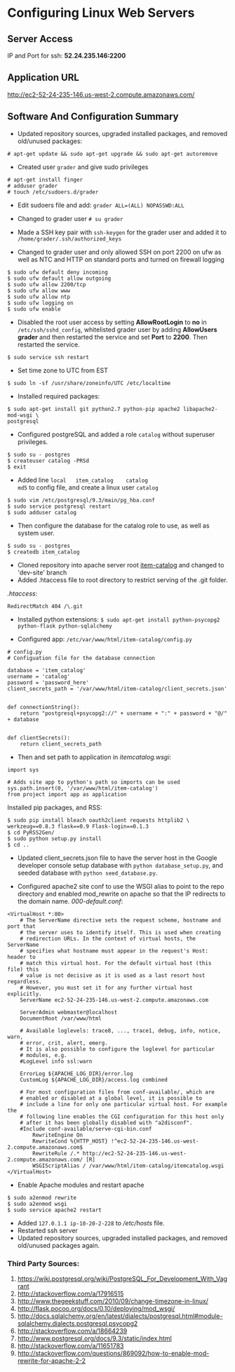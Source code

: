 # Configuring Linux Web Servers

## Server Access
IP and Port for ssh: __52.24.235.146:2200__

## Application URL
http://ec2-52-24-235-146.us-west-2.compute.amazonaws.com/

## Software And Configuration Summary

* Updated repository sources, upgraded installed packages, and removed old/unused packages:
```
# apt-get update && sudo apt-get upgrade && sudo apt-get autoremove
```

* Created user `grader` and give sudo privileges
```
# apt-get install finger
# adduser grader
# touch /etc/sudoers.d/grader
```
* Edit sudoers file and add: `grader ALL=(ALL) NOPASSWD:ALL`

* Changed to grader user `# su grader`

* Made a SSH key pair with `ssh-keygen` for the grader user and added it to `/home/grader/.ssh/authorized_keys`

* Changed to grader user and only allowed SSH on port 2200 on ufw as well as NTC and HTTP on standard ports and turned on firewall logging
```
$ sudo ufw default deny incoming
$ sudo ufw default allow outgoing
$ sudo ufw allow 2200/tcp
$ sudo ufw allow www
$ sudo ufw allow ntp
$ sudo ufw logging on
$ sudo ufw enable
```

* Disabled the root user access by setting __AllowRootLogin__ to __no__ in `/etc/ssh/sshd_config`, whitelisted grader user by adding __AllowUsers grader__ and then restarted the service and set __Port__ to __2200__. Then restarted the service.
```
$ sudo service ssh restart
```

* Set time zone to UTC from EST
```
$ sudo ln -sf /usr/share/zoneinfo/UTC /etc/localtime
```

* Installed required packages:
```
$ sudo apt-get install git python2.7 python-pip apache2 libapache2-mod-wsgi \
postgresql
```

* Configured postgreSQL and added a role `catalog` without superuser privileges.
```
$ sudo su - postgres
$ createuser catalog -PRSd
$ exit
```

* Added line `local   item_catalog    catalog                                 md5` to config file, and create a linux user `catalog`
```
$ sudo vim /etc/postgresql/9.3/main/pg_hba.conf
$ sudo service postgresql restart
$ sudo adduser catalog 
```
* Then configure the database for the catalog role to use, as well as system user.
```
$ sudo su - postgres
$ createdb item_catalog
```
* Cloned repository into apache server root [item-catalog](https://github.com/Crewe/item-catalog) and changed to 'dev-site' branch
* Added .htaccess file to root directory to restrict serving of the .git folder.

_.htaccess_:
```
RedirectMatch 404 /\.git
```

* Installed python extensions: 
```$ sudo apt-get install python-psycopg2 python-flask python-sqlalchemy```
    
* Configured app: `/etc/var/www/html/item-catalog/config.py`
```
# config.py
# Configuation file for the database connection

database = 'item_catalog'
username = 'catalog'
password = 'password_here'
client_secrets_path = '/var/www/html/item-catalog/client_secrets.json'


def connectionString():
    return "postgresql+psycopg2://" + username + ":" + password + "@/" + database


def clientSecrets():
    return client_secrets_path
```
* Then and set path to application in _itemcatalog.wsgi_:
```
import sys

# Adds site app to python's path so imports can be used
sys.path.insert(0, '/var/www/html/item-catalog')
from project import app as application
```

Installed pip packages, and RSS:
```
$ sudo pip install bleach oauth2client requests httplib2 \
werkzeug==0.8.3 flask==0.9 Flask-login==0.1.3
$ cd PyRSS2Gen/
$ sudo python setup.py install
$ cd ..
```

* Updated client_secrets.json file to have the server host in the Google developer console setup database with `python database_setup.py`, and seeded database with `python seed_database.py`.

* Configured apache2 site conf to use the WSGI alias to point to the repo directory
and enabled mod_rewrite on apache so that the IP redirects to the domain name.
_000-default.conf_:
```
<VirtualHost *:80>
	# The ServerName directive sets the request scheme, hostname and port that
	# the server uses to identify itself. This is used when creating
	# redirection URLs. In the context of virtual hosts, the ServerName
	# specifies what hostname must appear in the request's Host: header to
	# match this virtual host. For the default virtual host (this file) this
	# value is not decisive as it is used as a last resort host regardless.
	# However, you must set it for any further virtual host explicitly.
	ServerName ec2-52-24-235-146.us-west-2.compute.amazonaws.com 

	ServerAdmin webmaster@localhost
	DocumentRoot /var/www/html

	# Available loglevels: trace8, ..., trace1, debug, info, notice, warn,
	# error, crit, alert, emerg.
	# It is also possible to configure the loglevel for particular
	# modules, e.g.
	#LogLevel info ssl:warn

	ErrorLog ${APACHE_LOG_DIR}/error.log
	CustomLog ${APACHE_LOG_DIR}/access.log combined

	# For most configuration files from conf-available/, which are
	# enabled or disabled at a global level, it is possible to
	# include a line for only one particular virtual host. For example the
	# following line enables the CGI configuration for this host only
	# after it has been globally disabled with "a2disconf".
	#Include conf-available/serve-cgi-bin.conf
        RewriteEngine On
        RewriteCond %{HTTP_HOST} !^ec2-52-24-235-146.us-west-2.compute.amazonaws.com$
        RewriteRule /.* http://ec2-52-24-235-146.us-west-2.compute.amazonaws.com/ [R]
        WSGIScriptAlias / /var/www/html/item-catalog/itemcatalog.wsgi
</VirtualHost>
```
* Enable Apache modules and restart apache
```
$ sudo a2enmod rewrite
$ sudo a2enmod wsgi
$ sudo service apache2 restart
```
* Added `127.0.1.1 ip-10-20-2-228` to */etc/hosts* file.
* Restarted ssh server
* Updated repository sources, upgraded installed packages, and removed old/unused packages again.

### Third Party Sources:

1. https://wiki.postgresql.org/wiki/PostgreSQL_For_Development_With_Vagrant
1. http://stackoverflow.com/a/17916515
1. http://www.thegeekstuff.com/2010/09/change-timezone-in-linux/
1. http://flask.pocoo.org/docs/0.10/deploying/mod_wsgi/
1. http://docs.sqlalchemy.org/en/latest/dialects/postgresql.html#module-sqlalchemy.dialects.postgresql.psycopg2
1. http://stackoverflow.com/a/18664239
1. http://www.postgresql.org/docs/9.3/static/index.html
1. http://stackoverflow.com/a/11651783
1. http://stackoverflow.com/questions/869092/how-to-enable-mod-rewrite-for-apache-2-2
